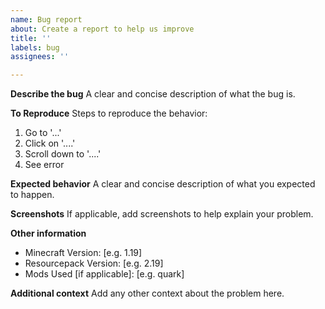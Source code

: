 ```yaml
---
name: Bug report
about: Create a report to help us improve
title: ''
labels: bug
assignees: ''

---
```


**Describe the bug**
A clear and concise description of what the bug is.

**To Reproduce**
Steps to reproduce the behavior:
1. Go to '...'
2. Click on '....'
3. Scroll down to '....'
4. See error

**Expected behavior**
A clear and concise description of what you expected to happen.

**Screenshots**
If applicable, add screenshots to help explain your problem.

**Other information**
 - Minecraft Version: [e.g. 1.19]
 - Resourcepack Version: [e.g. 2.19]
 - Mods Used [if applicable]: [e.g. quark]

**Additional context**
Add any other context about the problem here.
